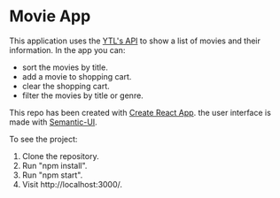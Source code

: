 # Movie App

This application uses the [YTL's API](https://yts.am/api) to show a list of movies and their information.
In the app you can:
- sort the movies by title.
- add a movie to shopping cart.
- clear the shopping cart.
- filter the movies by title or genre.

This repo has been created with [Create React App](https://github.com/facebookincubator/create-react-app).
the user interface is made with [Semantic-UI](https://github.com/Semantic-Org/Semantic-UI).

To see the project:
1. Clone the repository.
2. Run "npm install".
3. Run "npm start".
4. Visit http://localhost:3000/.
